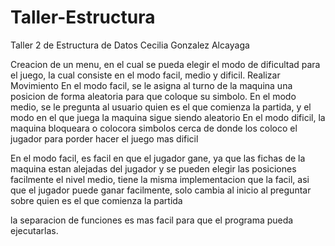 # Taller-Estructura
Taller 2 de Estructura de Datos
Cecilia Gonzalez Alcayaga



Creacion de un menu, en el cual se pueda elegir el modo de dificultad para el juego, la cual consiste en el modo facil, medio y dificil.
Realizar Movimiento
En el modo facil, se le asigna al turno de la maquina una posicion de forma aleatoria para que coloque su simbolo.
En el modo medio, se le pregunta al usuario quien es el que comienza la partida, y el modo en el que juega la maquina sigue siendo aleatorio
En el modo dificil, la maquina bloqueara o colocora simbolos cerca de donde los coloco el jugador para porder hacer el juego mas dificil

En el modo facil, es facil en que el jugador gane, ya que las fichas de la maquina estan alejadas del jugador y se pueden elegir las posiciones facilmente
el nivel medio, tiene la misma implementacion que la facil, asi que el jugador puede ganar facilmente, solo cambia al inicio al preguntar sobre quien es el que comienza la partida

la separacion de funciones es mas facil para que el programa pueda ejecutarlas.



